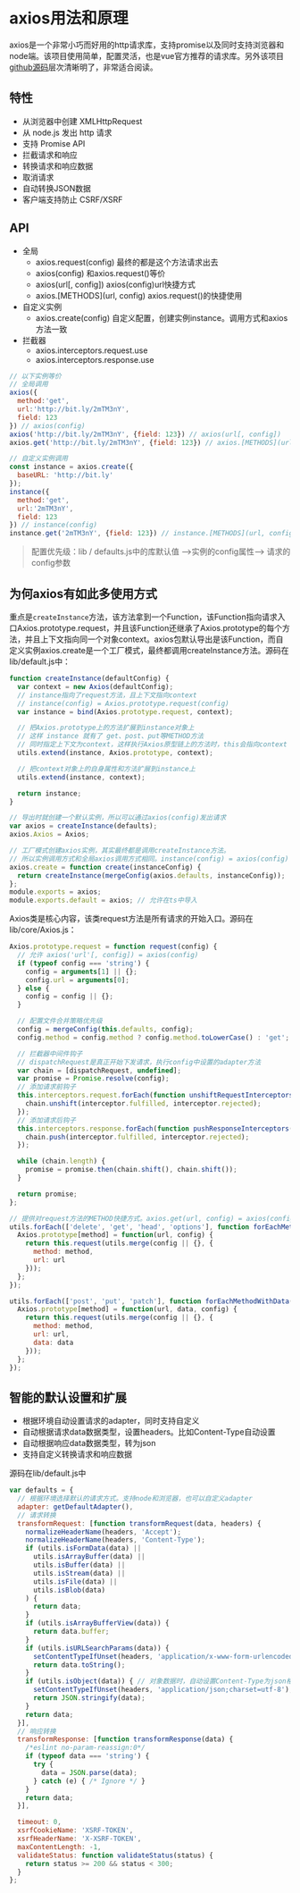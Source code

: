 # axios用法和原理
axios是一个非常小巧而好用的http请求库，支持promise以及同时支持浏览器和node端。该项目使用简单，配置灵活，也是vue官方推荐的请求库。另外该项目[github源码](https://github.com/axios/axios)层次清晰明了，非常适合阅读。

## 特性
* 从浏览器中创建 XMLHttpRequest
* 从 node.js 发出 http 请求
* 支持 Promise API
* 拦截请求和响应
* 转换请求和响应数据
* 取消请求
* 自动转换JSON数据
* 客户端支持防止 CSRF/XSRF

## API
* 全局
    * axios.request(config) 最终的都是这个方法请求出去
    * axios(config) 和axios.request()等价
    * axios(url[, config]) axios(config)url快捷方式
    * axios.[METHODS](url, config) axios.request()的快捷使用
* 自定义实例
    * axios.create(config) 自定义配置，创建实例instance。调用方式和axios方法一致
* 拦截器
    * axios.interceptors.request.use
    * axios.interceptors.response.use

``` js
// 以下实例等价
// 全局调用
axios({
  method:'get',
  url:'http://bit.ly/2mTM3nY',
  field: 123
}) // axios(config)
axios('http://bit.ly/2mTM3nY', {field: 123}) // axios(url[, config])
axios.get('http://bit.ly/2mTM3nY', {field: 123}) // axios.[METHODS](url, config)

// 自定义实例调用
const instance = axios.create({
  baseURL: 'http://bit.ly'
});
instance({
  method:'get',
  url:'2mTM3nY',
  field: 123
}) // instance(config)
instance.get('2mTM3nY', {field: 123}) // instance.[METHODS](url, config)
```
>配置优先级：lib / defaults.js中的库默认值 -->实例的config属性--> 请求的config参数

## 为何axios有如此多使用方式
重点是`createInstance`方法，该方法拿到一个Function，该Function指向请求入口Axios.prototype.request，并且该Function还继承了Axios.prototype的每个方法，并且上下文指向同一个对象context。axios包默认导出是该Function，而自定义实例axios.create是一个工厂模式，最终都调用createInstance方法。源码在lib/default.js中：
``` js
function createInstance(defaultConfig) {
  var context = new Axios(defaultConfig);
  // instance指向了request方法，且上下文指向context
  // instance(config) = Axios.prototype.request(config)
  var instance = bind(Axios.prototype.request, context);

  // 把Axios.prototype上的方法扩展到instance对象上
  // 这样 instance 就有了 get、post、put等METHOD方法
  // 同时指定上下文为context，这样执行Axios原型链上的方法时，this会指向context
  utils.extend(instance, Axios.prototype, context);

  // 把context对象上的自身属性和方法扩展到instance上
  utils.extend(instance, context);

  return instance;
}

// 导出时就创建一个默认实例，所以可以通过axios(config)发出请求
var axios = createInstance(defaults);
axios.Axios = Axios;

// 工厂模式创建axios实例，其实最终都是调用createInstance方法。
// 所以实例调用方式和全局axios调用方式相同。instance(config) = axios(config)
axios.create = function create(instanceConfig) {
  return createInstance(mergeConfig(axios.defaults, instanceConfig));
};
module.exports = axios;
module.exports.default = axios; // 允许在ts中导入
```

Axios类是核心内容，该类request方法是所有请求的开始入口。源码在lib/core/Axios.js：
``` js
Axios.prototype.request = function request(config) {
  // 允许 axios('url'[, config]) = axios(config)
  if (typeof config === 'string') {
    config = arguments[1] || {};
    config.url = arguments[0];
  } else {
    config = config || {};
  }

  // 配置文件合并策略优先级
  config = mergeConfig(this.defaults, config);
  config.method = config.method ? config.method.toLowerCase() : 'get';

  // 拦截器中间件钩子
  // dispatchRequest是真正开始下发请求，执行config中设置的adapter方法
  var chain = [dispatchRequest, undefined];
  var promise = Promise.resolve(config);
  // 添加请求前钩子
  this.interceptors.request.forEach(function unshiftRequestInterceptors(interceptor) {
    chain.unshift(interceptor.fulfilled, interceptor.rejected);
  });
  // 添加请求后钩子
  this.interceptors.response.forEach(function pushResponseInterceptors(interceptor) {
    chain.push(interceptor.fulfilled, interceptor.rejected);
  });

  while (chain.length) {
    promise = promise.then(chain.shift(), chain.shift());
  }

  return promise;
};

// 提供对request方法的METHOD快捷方式。axios.get(url, config) = axios(config)
utils.forEach(['delete', 'get', 'head', 'options'], function forEachMethodNoData(method) {
  Axios.prototype[method] = function(url, config) {
    return this.request(utils.merge(config || {}, {
      method: method,
      url: url
    }));
  };
});

utils.forEach(['post', 'put', 'patch'], function forEachMethodWithData(method) {
  Axios.prototype[method] = function(url, data, config) {
    return this.request(utils.merge(config || {}, {
      method: method,
      url: url,
      data: data
    }));
  };
});
```

## 智能的默认设置和扩展

* 根据环境自动设置请求的adapter，同时支持自定义
* 自动根据请求data数据类型，设置headers。比如Content-Type自动设置
* 自动根据响应data数据类型，转为json
* 支持自定义转换请求和响应数据

源码在lib/default.js中
``` js
var defaults = {
  // 根据环境选择默认的请求方式。支持node和浏览器，也可以自定义adapter
  adapter: getDefaultAdapter(),
  // 请求转换
  transformRequest: [function transformRequest(data, headers) {
    normalizeHeaderName(headers, 'Accept');
    normalizeHeaderName(headers, 'Content-Type');
    if (utils.isFormData(data) ||
      utils.isArrayBuffer(data) ||
      utils.isBuffer(data) ||
      utils.isStream(data) ||
      utils.isFile(data) ||
      utils.isBlob(data)
    ) {
      return data;
    }
    if (utils.isArrayBufferView(data)) {
      return data.buffer;
    }
    if (utils.isURLSearchParams(data)) {
      setContentTypeIfUnset(headers, 'application/x-www-form-urlencoded;charset=utf-8');
      return data.toString();
    }
    if (utils.isObject(data)) { // 对象数据时，自动设置Content-Type为json格式。
      setContentTypeIfUnset(headers, 'application/json;charset=utf-8');
      return JSON.stringify(data);
    }
    return data;
  }],
  // 响应转换
  transformResponse: [function transformResponse(data) {
    /*eslint no-param-reassign:0*/
    if (typeof data === 'string') {
      try {
        data = JSON.parse(data);
      } catch (e) { /* Ignore */ }
    }
    return data;
  }],

  timeout: 0,
  xsrfCookieName: 'XSRF-TOKEN',
  xsrfHeaderName: 'X-XSRF-TOKEN',
  maxContentLength: -1,
  validateStatus: function validateStatus(status) {
    return status >= 200 && status < 300;
  }
};
```